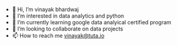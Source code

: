 - 👋 Hi, I’m vinayak bhardwaj
- 👀 I’m interested in data analytics and python
- 🌱 I’m currently learning google data analyical certified program
- 💞️ I’m looking to collaborate on data projects
- 📫 How to reach me vinayak@tuta.io

<!---
vinayak1947/vinayak1947 is a ✨ special ✨ repository because its `README.md` (this file) appears on your GitHub profile.
You can click the Preview link to take a look at your changes.
--->
